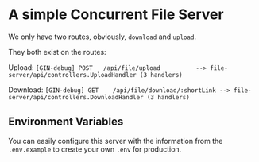 # A simple Concurrent File Server

We only have two routes, obviously, `download` and `upload`.

They both exist on the routes:

Upload:
`[GIN-debug] POST   /api/file/upload          --> file-server/api/controllers.UploadHandler (3 handlers)`

Download:
`[GIN-debug] GET    /api/file/download/:shortLink --> file-server/api/controllers.DownloadHandler (3 handlers)`

## Environment Variables

You can easily configure this server with the information from the `.env.example` to create your own `.env` for production.

